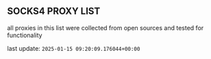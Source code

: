 ## SOCKS4 PROXY LIST

all proxies in this list were collected from open sources and tested for functionality

last update: `2025-01-15 09:20:09.176044+00:00`